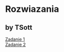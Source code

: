 <h1> Rozwiazania</h1>
<h2>by TSott</h2>

[Zadanie 1](./zadanie1.md)<br />
[Zadanie 2](./zadanie2.md)
